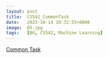 ```yaml
---
layout: post
title:  CS542_CommonTask
date:   2023-10-14 10:32:55+0800
image:  05.jpg
tags:   [BU, CS542, Machine Learning]
---
```


[Common Task](https://www.overleaf.com/read/jbdqqxznpqgw)
